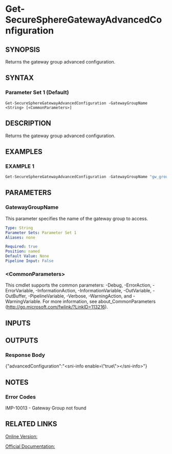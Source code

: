 ﻿# Get-SecureSphereGatewayAdvancedConfiguration

## SYNOPSIS
Returns the gateway group advanced configuration.

## SYNTAX

### Parameter Set 1 (Default)
```
Get-SecureSphereGatewayAdvancedConfiguration -GatewayGroupName <String> [<CommonParameters>]
```

## DESCRIPTION
Returns the gateway group advanced configuration.

## EXAMPLES

### EXAMPLE 1

```powershell
Get-SecureSphereGatewayAdvancedConfiguration -GatewayGroupName "gw_group01"
```

## PARAMETERS

### GatewayGroupName
This parameter specifies the name of the gateway group to access.

```yaml
Type: String
Parameter Sets: Parameter Set 1
Aliases: none

Required: true
Position: named
Default Value: None
Pipeline Input: False
```

### \<CommonParameters\>
This cmdlet supports the common parameters: -Debug, -ErrorAction, -ErrorVariable, -InformationAction, -InformationVariable, -OutVariable, -OutBuffer, -PipelineVariable, -Verbose, -WarningAction, and -WarningVariable. For more information, see about_CommonParameters (http://go.microsoft.com/fwlink/?LinkID=113216).

## INPUTS

## OUTPUTS

### Response Body
{"advancedConfiguration":"<sni-info enable=\\"true\\"\></sni-info\>"}

## NOTES

### Error Codes
IMP-10013 - Gateway Group not found

## RELATED LINKS

[Online Version:](https://github.com/akshinmustafayev/Documentation/MD)

[Official Documentation:](https://docs.imperva.com/bundle/v13.6-api-reference-guide/page/69935.htm)



